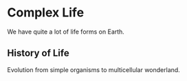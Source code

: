 Complex Life
====================

We have quite a lot of life forms on Earth.

## History of Life

Evolution from simple organisms to multicellular wonderland.




